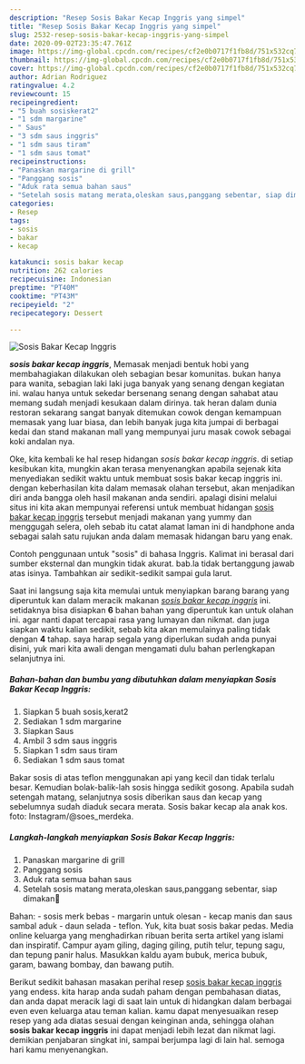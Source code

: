 ```yaml
---
description: "Resep Sosis Bakar Kecap Inggris yang simpel"
title: "Resep Sosis Bakar Kecap Inggris yang simpel"
slug: 2532-resep-sosis-bakar-kecap-inggris-yang-simpel
date: 2020-09-02T23:35:47.761Z
image: https://img-global.cpcdn.com/recipes/cf2e0b0717f1fb8d/751x532cq70/sosis-bakar-kecap-inggris-foto-resep-utama.jpg
thumbnail: https://img-global.cpcdn.com/recipes/cf2e0b0717f1fb8d/751x532cq70/sosis-bakar-kecap-inggris-foto-resep-utama.jpg
cover: https://img-global.cpcdn.com/recipes/cf2e0b0717f1fb8d/751x532cq70/sosis-bakar-kecap-inggris-foto-resep-utama.jpg
author: Adrian Rodriguez
ratingvalue: 4.2
reviewcount: 15
recipeingredient:
- "5 buah sosiskerat2"
- "1 sdm margarine"
- " Saus"
- "3 sdm saus inggris"
- "1 sdm saus tiram"
- "1 sdm saus tomat"
recipeinstructions:
- "Panaskan margarine di grill"
- "Panggang sosis"
- "Aduk rata semua bahan saus"
- "Setelah sosis matang merata,oleskan saus,panggang sebentar, siap dimakan🤤"
categories:
- Resep
tags:
- sosis
- bakar
- kecap

katakunci: sosis bakar kecap 
nutrition: 262 calories
recipecuisine: Indonesian
preptime: "PT40M"
cooktime: "PT43M"
recipeyield: "2"
recipecategory: Dessert

---
```



![Sosis Bakar Kecap Inggris](https://img-global.cpcdn.com/recipes/cf2e0b0717f1fb8d/751x532cq70/sosis-bakar-kecap-inggris-foto-resep-utama.jpg)

<b><i>sosis bakar kecap inggris</i></b>, Memasak menjadi bentuk hobi yang membahagiakan dilakukan oleh sebagian besar komunitas. bukan hanya para wanita, sebagian laki laki juga banyak yang senang dengan kegiatan ini. walau hanya untuk sekedar bersenang senang dengan sahabat atau memang sudah menjadi kesukaan dalam dirinya. tak heran dalam dunia restoran sekarang sangat banyak ditemukan cowok dengan kemampuan memasak yang luar biasa, dan lebih banyak juga kita jumpai di berbagai kedai dan stand makanan mall yang mempunyai juru masak cowok sebagai koki andalan nya.

Oke, kita kembali ke hal resep hidangan <i>sosis bakar kecap inggris</i>. di setiap kesibukan kita, mungkin akan terasa menyenangkan apabila sejenak kita menyediakan sedikit waktu untuk membuat sosis bakar kecap inggris ini. dengan keberhasilan kita dalam memasak olahan tersebut, akan menjadikan diri anda bangga oleh hasil makanan anda sendiri. apalagi disini melalui situs ini kita akan mempunyai referensi untuk membuat hidangan <u>sosis bakar kecap inggris</u> tersebut menjadi makanan yang yummy dan menggugah selera, oleh sebab itu catat alamat laman ini di handphone anda sebagai salah satu rujukan anda dalam memasak hidangan baru yang enak.

Contoh penggunaan untuk &#34;sosis&#34; di bahasa Inggris. Kalimat ini berasal dari sumber eksternal dan mungkin tidak akurat. bab.la tidak bertanggung jawab atas isinya. Tambahkan air sedikit-sedikit sampai gula larut.


Saat ini langsung saja kita memulai untuk menyiapkan barang barang yang diperuntuk kan dalam meracik makanan <u><i>sosis bakar kecap inggris</i></u> ini. setidaknya bisa disiapkan <b>6</b> bahan bahan yang diperuntuk kan untuk olahan ini. agar nanti dapat tercapai rasa yang lumayan dan nikmat. dan juga siapkan waktu kalian sedikit, sebab kita akan memulainya paling tidak dengan <b>4</b> tahap. saya harap segala yang diperlukan sudah anda punyai disini, yuk mari kita awali dengan mengamati dulu bahan perlengkapan selanjutnya ini.

<!--inarticleads1-->

##### Bahan-bahan dan bumbu yang dibutuhkan dalam menyiapkan Sosis Bakar Kecap Inggris:

1. Siapkan 5 buah sosis,kerat2
1. Sediakan 1 sdm margarine
1. Siapkan  Saus
1. Ambil 3 sdm saus inggris
1. Siapkan 1 sdm saus tiram
1. Sediakan 1 sdm saus tomat


Bakar sosis di atas teflon menggunakan api yang kecil dan tidak terlalu besar. Kemudian bolak-balik-lah sosis hingga sedikit gosong. Apabila sudah setengah matang, selanjutnya sosis diberikan saus dan kecap yang sebelumnya sudah diaduk secara merata. Sosis bakar kecap ala anak kos. foto: Instagram/@soes_merdeka. 

<!--inarticleads2-->

##### Langkah-langkah menyiapkan Sosis Bakar Kecap Inggris:

1. Panaskan margarine di grill
1. Panggang sosis
1. Aduk rata semua bahan saus
1. Setelah sosis matang merata,oleskan saus,panggang sebentar, siap dimakan🤤


Bahan: - sosis merk bebas - margarin untuk olesan - kecap manis dan saus sambal aduk - daun selada - teflon. Yuk, kita buat sosis bakar pedas. Media online keluarga yang menghadirkan ribuan berita serta artikel yang islami dan inspiratif. Campur ayam giling, daging giling, putih telur, tepung sagu, dan tepung panir halus. Masukkan kaldu ayam bubuk, merica bubuk, garam, bawang bombay, dan bawang putih. 

Berikut sedikit bahasan masakan perihal resep <u>sosis bakar kecap inggris</u> yang endess. kita harap anda sudah paham dengan pembahasan diatas, dan anda dapat meracik lagi di saat lain untuk di hidangkan dalam berbagai even even keluarga atau teman kalian. kamu dapat menyesuaikan resep resep yang ada diatas sesuai dengan keinginan anda, sehingga olahan <b>sosis bakar kecap inggris</b> ini dapat menjadi lebih lezat dan nikmat lagi. demikian penjabaran singkat ini, sampai berjumpa lagi di lain hal. semoga hari kamu menyenangkan.
